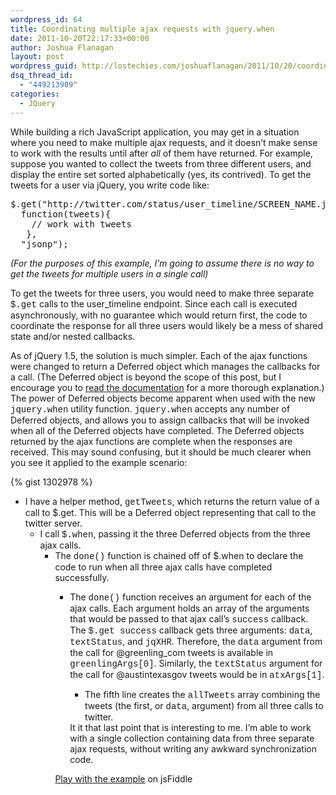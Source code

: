 ```yaml
---
wordpress_id: 64
title: Coordinating multiple ajax requests with jquery.when
date: 2011-10-20T22:17:33+00:00
author: Joshua Flanagan
layout: post
wordpress_guid: http://lostechies.com/joshuaflanagan/2011/10/20/coordinating-multiple-ajax-requests-with-jquery-when/
dsq_thread_id:
  - "449213909"
categories:
  - JQuery
---
```

While building a rich JavaScript application, you may get in a situation where you need to make multiple ajax requests, and it doesn&#8217;t make sense to work with the results until after _all_ of them have returned. For example, suppose you wanted to collect the tweets from three different users, and display the entire set sorted alphabetically (yes, its contrived). To get the tweets for a user via jQuery, you write code like: 

<div style="padding-bottom: 0px; margin: 0px; padding-left: 0px; padding-right: 0px; display: inline; float: none; padding-top: 0px" id="scid:812469c5-0cb0-4c63-8c15-c81123a09de7:bbddfc1a-6180-4391-bcb6-b6b5299f83ba" class="wlWriterEditableSmartContent">
  <pre name="code" class="js">$.get("http://twitter.com/status/user_timeline/SCREEN_NAME.json",
  function(tweets){
    // work with tweets
   },
  "jsonp");
</pre>
</div>

_(For the purposes of this example, I&#8217;m going to assume there is no way to get the tweets for multiple users in a single call)_

To get the tweets for three users, you would need to make three separate <font face="Courier New">$.get</font> calls to the user_timeline endpoint. Since each call is executed asynchronously, with no guarantee which would return first, the code to coordinate the response for all three users would likely be a mess of shared state and/or nested callbacks.

As of jQuery 1.5, the solution is much simpler. Each of the ajax functions were changed to return a Deferred object which manages the callbacks for a call. (The Deferred object is beyond the scope of this post, but I encourage you to <a href="http://api.jquery.com/category/deferred-object/" target="_blank">read the documentation</a> for a more thorough explanation.) The power of Deferred objects become apparent when used with the new <font face="Courier New">jquery.when</font> utility function. <font face="Courier New">jquery.when</font> accepts any number of Deferred objects, and allows you to assign callbacks that will be invoked when all of the Deferred objects have completed. The Deferred objects returned by the ajax functions are complete when the responses are received. This may sound confusing, but it should be much clearer when you see it applied to the example scenario:

{% gist 1302978 %} 

  * I have a helper method, <font face="Courier New">getTweets</font>, which returns the return value of a call to $.get. This will be a Deferred object representing that call to the twitter server. 
      * I call <font face="Courier New">$.when</font>, passing it the three Deferred objects from the three ajax calls. 
          * The <font face="Courier New">done()</font> function is chained off of $.when to declare the code to run when all three ajax calls have completed successfully. 
              * The <font face="Courier New">done()</font> function receives an argument for each of the ajax calls. Each argument holds an array of the arguments that would be passed to that ajax call&#8217;s <font face="Courier New">success</font> callback. The <font face="Courier New">$.get success</font> callback gets three arguments: <font face="Courier New">data</font>, <font face="Courier New">textStatus</font>, and <font face="Courier New">jqXHR</font>. Therefore, the <font face="Courier New">data</font> argument from the call for @greenling_com tweets is available in <font face="Courier New">greenlingArgs[0]</font>. Similarly, the <font face="Courier New">textStatus</font> argument for the call for @austintexasgov tweets would be in <font face="Courier New">atxArgs[1]</font>. 
                  * The fifth line creates the <font face="Courier New">allTweets</font> array combining the tweets (the first, or <font face="Courier New">data</font>, argument) from all three calls to twitter.</ul> 
                It it that last point that is interesting to me. I&#8217;m able to work with a single collection containing data from three separate ajax requests, without writing any awkward synchronization code.
                
                <a href="http://jsfiddle.net/94PGy/4/" target="_blank">Play with the example</a> on jsFiddle